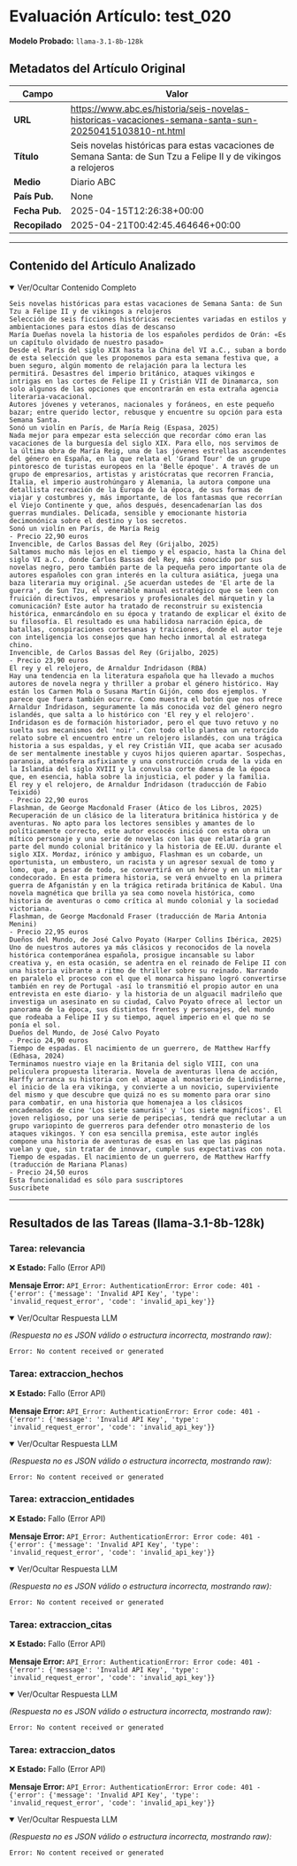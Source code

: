 # Evaluación Artículo: test_020
**Modelo Probado:** `llama-3.1-8b-128k`

## Metadatos del Artículo Original

| Campo          | Valor                                      |
|----------------|--------------------------------------------|
| **URL**        | https://www.abc.es/historia/seis-novelas-historicas-vacaciones-semana-santa-sun-20250415103810-nt.html           |
| **Título**     | Seis novelas históricas para estas vacaciones de Semana Santa: de Sun Tzu a Felipe II y de vikingos a relojeros       |
| **Medio**      | Diario ABC         |
| **País Pub.**  | None |
| **Fecha Pub.** | 2025-04-15T12:26:38+00:00 |
| **Recopilado** | 2025-04-21T00:42:45.464646+00:00 |

---

## Contenido del Artículo Analizado

<details open>
<summary>Ver/Ocultar Contenido Completo</summary>

```text
Seis novelas históricas para estas vacaciones de Semana Santa: de Sun Tzu a Felipe II y de vikingos a relojeros
Selección de seis ficciones históricas recientes variadas en estilos y ambientaciones para estos días de descanso
María Dueñas novela la historia de los españoles perdidos de Orán: «Es un capítulo olvidado de nuestro pasado»
Desde el París del siglo XIX hasta la China del VI a.C., suban a bordo de esta selección que les proponemos para esta semana festiva que, a buen seguro, algún momento de relajación para la lectura les permitirá. Desastres del imperio británico, ataques vikingos e intrigas en las cortes de Felipe II y Cristián VII de Dinamarca, son solo algunos de las opciones que encontrarán en esta extraña agencia literaria-vacacional.
Autores jóvenes y veteranos, nacionales y foráneos, en este pequeño bazar; entre querido lector, rebusque y encuentre su opción para esta Semana Santa.
Sonó un violín en París, de María Reig (Espasa, 2025)
Nada mejor para empezar esta selección que recordar cómo eran las vacaciones de la burguesía del siglo XIX. Para ello, nos servimos de la última obra de María Reig, una de las jóvenes estrellas ascendentes del género en España, en la que relata el 'Grand Tour' de un grupo pintoresco de turistas europeos en la 'Belle époque'. A través de un grupo de empresarios, artistas y aristócratas que recorren Francia, Italia, el imperio austrohúngaro y Alemania, la autora compone una detallista recreación de la Europa de la época, de sus formas de viajar y costumbres y, más importante, de los fantasmas que recorrían el Viejo Continente y que, años después, desencadenarían las dos guerras mundiales. Delicada, sensible y emocionante historia decimonónica sobre el destino y los secretos.
Sonó un violín en París, de María Reig
- Precio 22,90 euros
Invencible, de Carlos Bassas del Rey (Grijalbo, 2025)
Saltamos mucho más lejos en el tiempo y el espacio, hasta la China del siglo VI a.C., donde Carlos Bassas del Rey, más conocido por sus novelas negro, pero también parte de la pequeña pero importante ola de autores españoles con gran interés en la cultura asiática, juega una baza literaria muy original. ¿Se acuerdan ustedes de 'El arte de la guerra', de Sun Tzu, el venerable manual estratégico que se leen con fruición directivos, empresarios y profesionales del márquetin y la comunicación? Este autor ha tratado de reconstruir su existencia histórica, enmarcándolo en su época y tratando de explicar el éxito de su filosofía. El resultado es una habilidosa narración épica, de batallas, conspiraciones cortesanas y traiciones, donde el autor teje con inteligencia los consejos que han hecho inmortal al estratega chino.
Invencible, de Carlos Bassas del Rey (Grijalbo, 2025)
- Precio 23,90 euros
El rey y el relojero, de Arnaldur Indridason (RBA)
Hay una tendencia en la literatura española que ha llevado a muchos autores de novela negra y thriller a probar el género histórico. Hay están los Carmen Mola o Susana Martín Gijón, como dos ejemplos. Y parece que fuera también ocurre. Como muestra el botón que nos ofrece Arnaldur Indridason, seguramente la más conocida voz del género negro islandés, que salta a lo histórico con 'El rey y el relojero'. Indridason es de formación historiador, pero el que tuvo retuvo y no suelta sus mecanismos del 'noir'. Con todo ello plantea un retorcido relato sobre el encuentro entre un relojero islandés, con una trágica historia a sus espaldas, y el rey Cristián VII, que acaba ser acusado de ser mentalmente inestable y cuyos hijos quieren apartar. Sospechas, paranoia, atmósfera asfixiante y una construcción cruda de la vida en la Islandia del siglo XVIII y la convulsa corte danesa de la época que, en esencia, habla sobre la injusticia, el poder y la familia.
El rey y el relojero, de Arnaldur Indridason (traducción de Fabio Teixidó)
- Precio 22,90 euros
Flashman, de George Macdonald Fraser (Ático de los Libros, 2025)
Recuperación de un clásico de la literatura británica histórica y de aventuras. No apto para los lectores sensibles y amantes de lo políticamente correcto, este autor escocés inició con esta obra un mítico personaje y una serie de novelas con las que relataría gran parte del mundo colonial británico y la historia de EE.UU. durante el siglo XIX. Mordaz, irónico y ambiguo, Flashman es un cobarde, un oportunista, un embustero, un racista y un agresor sexual de tomo y lomo, que, a pesar de todo, se convertirá en un héroe y en un militar condecorado. En esta primera historia, se verá envuelto en la primera guerra de Afganistán y en la trágica retirada británica de Kabul. Una novela magnética que brilla ya sea como novela histórica, como historia de aventuras o como crítica al mundo colonial y la sociedad victoriana.
Flashman, de George Macdonald Fraser (traducción de Maria Antonia Menini)
- Precio 22,95 euros
Dueños del Mundo, de José Calvo Poyato (Harper Collins Ibérica, 2025)
Uno de nuestros autores ya más clásicos y reconocidos de la novela histórica contemporánea española, prosigue incansable su labor creativa y, en esta ocasión, se adentra en el reinado de Felipe II con una historia vibrante a ritmo de thriller sobre su reinado. Narrando en paralelo el proceso con el que el monarca hispano logró convertirse también en rey de Portugal -así lo transmitió el propio autor en una entrevista en este diario- y la historia de un alguacil madrileño que investiga un asesinato en su ciudad, Calvo Poyato ofrece al lector un panorama de la época, sus distintos frentes y personajes, del mundo que rodeaba a Felipe II y su tiempo, aquel imperio en el que no se ponía el sol.
Dueños del Mundo, de José Calvo Poyato
- Precio 24,90 euros
Tiempo de espadas. El nacimiento de un guerrero, de Matthew Harffy (Edhasa, 2024)
Terminamos nuestro viaje en la Britania del siglo VIII, con una peliculera propuesta literaria. Novela de aventuras llena de acción, Harffy arranca su historia con el ataque al monasterio de Lindisfarne, el inicio de la era vikinga, y convierte a un novicio, superviviente del mismo y que descubre que quizá no es su momento para orar sino para combatir, en una historia que homenajea a los clásicos encadenados de cine 'Los siete samuráis' y 'Los siete magníficos'. El joven religioso, por una serie de peripecias, tendrá que reclutar a un grupo variopinto de guerreros para defender otro monasterio de los ataques vikingos. Y con esa sencilla premisa, este autor inglés compone una historia de aventuras de esas en las que las páginas vuelan y que, sin tratar de innovar, cumple sus expectativas con nota.
Tiempo de espadas. El nacimiento de un guerrero, de Matthew Harffy (traducción de Mariana Planas)
- Precio 24,50 euros
Esta funcionalidad es sólo para suscriptores
Suscribete
```
</details>

---

## Resultados de las Tareas (llama-3.1-8b-128k)

### Tarea: relevancia

❌ **Estado:** Fallo (Error API)

   **Mensaje Error:** `API_Error: AuthenticationError: Error code: 401 - {'error': {'message': 'Invalid API Key', 'type': 'invalid_request_error', 'code': 'invalid_api_key'}}`


<details open>
<summary>Ver/Ocultar Respuesta LLM</summary>

_(Respuesta no es JSON válido o estructura incorrecta, mostrando raw):_
```
Error: No content received or generated
```
</details>


### Tarea: extraccion_hechos

❌ **Estado:** Fallo (Error API)

   **Mensaje Error:** `API_Error: AuthenticationError: Error code: 401 - {'error': {'message': 'Invalid API Key', 'type': 'invalid_request_error', 'code': 'invalid_api_key'}}`


<details open>
<summary>Ver/Ocultar Respuesta LLM</summary>

_(Respuesta no es JSON válido o estructura incorrecta, mostrando raw):_
```
Error: No content received or generated
```
</details>


### Tarea: extraccion_entidades

❌ **Estado:** Fallo (Error API)

   **Mensaje Error:** `API_Error: AuthenticationError: Error code: 401 - {'error': {'message': 'Invalid API Key', 'type': 'invalid_request_error', 'code': 'invalid_api_key'}}`


<details open>
<summary>Ver/Ocultar Respuesta LLM</summary>

_(Respuesta no es JSON válido o estructura incorrecta, mostrando raw):_
```
Error: No content received or generated
```
</details>


### Tarea: extraccion_citas

❌ **Estado:** Fallo (Error API)

   **Mensaje Error:** `API_Error: AuthenticationError: Error code: 401 - {'error': {'message': 'Invalid API Key', 'type': 'invalid_request_error', 'code': 'invalid_api_key'}}`


<details open>
<summary>Ver/Ocultar Respuesta LLM</summary>

_(Respuesta no es JSON válido o estructura incorrecta, mostrando raw):_
```
Error: No content received or generated
```
</details>


### Tarea: extraccion_datos

❌ **Estado:** Fallo (Error API)

   **Mensaje Error:** `API_Error: AuthenticationError: Error code: 401 - {'error': {'message': 'Invalid API Key', 'type': 'invalid_request_error', 'code': 'invalid_api_key'}}`


<details open>
<summary>Ver/Ocultar Respuesta LLM</summary>

_(Respuesta no es JSON válido o estructura incorrecta, mostrando raw):_
```
Error: No content received or generated
```
</details>
